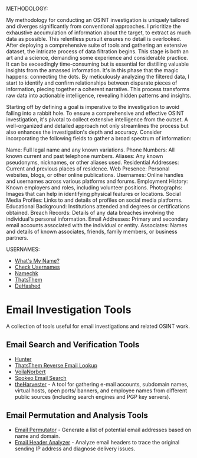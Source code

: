 METHODOLOGY:

My methodology for conducting an OSINT investigation is uniquely tailored and diverges significantly from conventional 
approaches. I prioritize the exhaustive accumulation of information about the target, to extract as much data as possible. 
This relentless pursuit ensures no detail is overlooked. After deploying a comprehensive suite of tools and gathering an extensive 
dataset, the intricate process of data filtration begins. This stage is both an art and a science, demanding some experience and considerable 
practice. It can be exceedingly time-consuming but is essential for distilling valuable insights from the amassed information. It's in this phase 
that the magic happens: connecting the dots. By meticulously analyzing the filtered data, I start to identify and confirm relationships between disparate 
pieces of information, piecing together a coherent narrative. This process transforms raw data into actionable intelligence, revealing hidden patterns and insights.

Starting off by defining a goal is imperative to the investigation to avoid falling into a rabbit hole. 
To ensure a comprehensive and effective OSINT investigation, it's pivotal to collect extensive intelligence 
from the outset. A well-organized and detailed approach not only streamlines the process but also enhances the 
investigation's depth and accuracy. Consider incorporating the following fields to gather a broad spectrum of information:

Name: Full legal name and any known variations.
Phone Numbers: All known current and past telephone numbers.
Aliases: Any known pseudonyms, nicknames, or other aliases used.
Residential Addresses: Current and previous places of residence.
Web Presence: Personal websites, blogs, or other online publications.
Usernames: Online handles and usernames across various platforms and forums.
Employment History: Known employers and roles, including volunteer positions.
Photographs: Images that can help in identifying physical features or locations.
Social Media Profiles: Links to and details of profiles on social media platforms.
Educational Background: Institutions attended and degrees or certifications obtained.
Breach Records: Details of any data breaches involving the individual's personal information.
Email Addresses: Primary and secondary email accounts associated with the individual or entity.
Associates: Names and details of known associates, friends, family members, or business partners.


USERNAMES:

- [What's My Name?](https://whatsmyname.app/)
- [Check Usernames](https://checkusernames.com/)
- [Namechk](https://namechk.com/)
- [ThatsThem](https://thatsthem.com/)
- [DeHashed](https://dehashed.com/)

# Email Investigation Tools

A collection of tools useful for email investigations and related OSINT work.

## Email Search and Verification Tools

- [Hunter](https://hunter.io/)
- [ThatsThem Reverse Email Lookup](https://thatsthem.com/reverse-email-lookup)
- [VoilaNorbert](https://www.voilanorbert.com/)
- [Spokeo Email Search](https://www.spokeo.com/email-search)
- [theHarvester](https://github.com/laramies/theHarvester) - A tool for gathering e-mail accounts, subdomain names, virtual hosts, open ports/ banners, and employee names from different public sources (including search engines and PGP key servers).

## Email Permutation and Analysis Tools

- [Email Permutator](http://metricsparrow.com/toolkit/email-permutator/) - Generate a list of potential email addresses based on name and domain.
- [Email Header Analyzer](https://mxtoolbox.com/EmailHeaders.aspx) - Analyze email headers to trace the original sending IP address and diagnose delivery issues.







                                                     
                                                     
                                                     
                                                     
                                                     
                                                     






    

